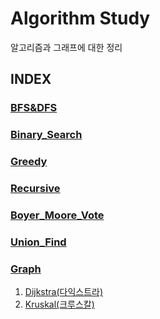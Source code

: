 # Algorithm Study

알고리즘과 그래프에 대한 정리


## INDEX  

### [BFS&DFS](BFS%26DFS.md)
### [Binary_Search](Binaray_Search.md)
### [Greedy](Greedy.md)
### [Recursive](Recursive.md)
### [Boyer_Moore_Vote](Boyer_Moore_Vote.md)
### [Union_Find](Union_Find.md)<br>

### [Graph]('#')
1. [Dijkstra(다익스트라)](Graph/Dijkstra.md)
2. [Kruskal(크루스칼)](Graph/Kruskal.md)

###